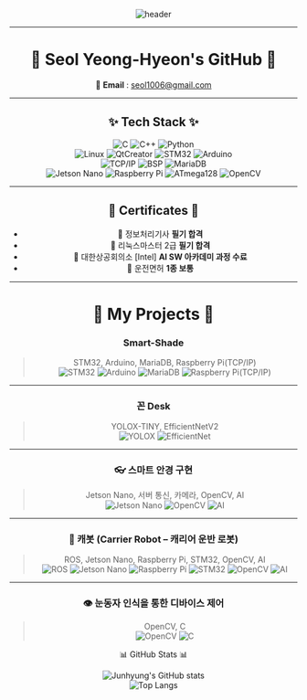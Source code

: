 <div align="center">

![header](https://capsule-render.vercel.app/api?type=rect&color=0D1B2A&height=160&section=header&text=Welcome!%20😊&fontSize=40&fontColor=ffffff&desc=A%20practical%20talent%20who%20combines%20technology%20and%20communication%2C%20Seol%20Yeong-Hyeon.&descAlignY=75&descAlign=50)


---

# 👋 Seol Yeong-Hyeon's GitHub 👋  

📧 **Email** : seol1006@gmail.com  

---

## ✨ Tech Stack ✨  

![C](https://img.shields.io/badge/C-A8B9CC?style=flat-square&logo=C&logoColor=white) 
![C++](https://img.shields.io/badge/C++-00599C?style=flat-square&logo=cplusplus&logoColor=white) 
![Python](https://img.shields.io/badge/Python-3776AB?style=flat-square&logo=python&logoColor=white)  
![Linux](https://img.shields.io/badge/Linux-FCC624?style=flat-square&logo=linux&logoColor=black) 
![QtCreator](https://img.shields.io/badge/QtCreator-41CD52?style=flat-square&logo=qt&logoColor=white) 
![STM32](https://img.shields.io/badge/STM32-03234B?style=flat-square&logo=stmicroelectronics&logoColor=white) 
![Arduino](https://img.shields.io/badge/Arduino-00979D?style=flat-square&logo=arduino&logoColor=white)  
![TCP/IP](https://img.shields.io/badge/TCP%2FIP-003366?style=flat-square&logo=wireshark&logoColor=white) 
![BSP](https://img.shields.io/badge/BSP-2F4F4F?style=flat-square&logo=arm&logoColor=white) 
![MariaDB](https://img.shields.io/badge/MariaDB-003545?style=flat-square&logo=mariadb&logoColor=white)  
![Jetson Nano](https://img.shields.io/badge/Jetson%20Nano-76B900?style=flat-square&logo=nvidia&logoColor=white) 
![Raspberry Pi](https://img.shields.io/badge/Raspberry%20Pi-A22846?style=flat-square&logo=raspberrypi&logoColor=white) 
![ATmega128](https://img.shields.io/badge/ATmega128-000080?style=flat-square&logo=arduino&logoColor=white) 
![OpenCV](https://img.shields.io/badge/OpenCV-5C3EE8?style=flat-square&logo=opencv&logoColor=white)  

---

## 📜 Certificates 📜  

- 📝 정보처리기사 **필기 합격**  
- 📝 리눅스마스터 2급 **필기 합격**    
- 🏅 대한상공회의소 [Intel] **AI SW 아카데미 과정 수료**  
- 🚗 운전면허 **1종 보통**  

---

# 🚀 My Projects 🚀  

### Smart-Shade  
> STM32, Arduino, MariaDB, Raspberry Pi(TCP/IP)  
![STM32](https://img.shields.io/badge/STM32-03234B?style=flat-square&logo=stmicroelectronics&logoColor=white) ![Arduino](https://img.shields.io/badge/Arduino-00979D?style=flat-square&logo=arduino&logoColor=white) ![MariaDB](https://img.shields.io/badge/MariaDB-003545?style=flat-square&logo=mariadb&logoColor=white) ![Raspberry Pi(TCP/IP)](https://img.shields.io/badge/Raspberry%20Pi-A22846?style=flat-square&logo=raspberrypi&logoColor=white)  

---

### 꼰 Desk  
> YOLOX-TINY, EfficientNetV2  
![YOLOX](https://img.shields.io/badge/YOLOX--TINY-FF69B4?style=flat-square&logo=github&logoColor=black) ![EfficientNet](https://img.shields.io/badge/EfficientNetV2-228B22?style=flat-square&logo=google&logoColor=white)  

---

### 👓 스마트 안경 구현  
> Jetson Nano, 서버 통신, 카메라, OpenCV, AI  
![Jetson Nano](https://img.shields.io/badge/Jetson%20Nano-76B900?style=flat-square&logo=nvidia&logoColor=white) ![OpenCV](https://img.shields.io/badge/OpenCV-5C3EE8?style=flat-square&logo=opencv&logoColor=white) ![AI](https://img.shields.io/badge/AI-FF1493?style=flat-square&logo=openai&logoColor=white)  

---

### 🤖 캐봇 (Carrier Robot – 캐리어 운반 로봇)  
> ROS, Jetson Nano, Raspberry Pi, STM32, OpenCV, AI  
![ROS](https://img.shields.io/badge/ROS-22314E?style=flat-square&logo=ros&logoColor=white) ![Jetson Nano](https://img.shields.io/badge/Jetson%20Nano-76B900?style=flat-square&logo=nvidia&logoColor=white) ![Raspberry Pi](https://img.shields.io/badge/Raspberry%20Pi-A22846?style=flat-square&logo=raspberrypi&logoColor=white) ![STM32](https://img.shields.io/badge/STM32-03234B?style=flat-square&logo=stmicroelectronics&logoColor=white) ![OpenCV](https://img.shields.io/badge/OpenCV-5C3EE8?style=flat-square&logo=opencv&logoColor=white) ![AI](https://img.shields.io/badge/AI-FF1493?style=flat-square&logo=openai&logoColor=white)  

---

### 👁️ 눈동자 인식을 통한 디바이스 제어  
> OpenCV, C  
![OpenCV](https://img.shields.io/badge/OpenCV-5C3EE8?style=flat-square&logo=opencv&logoColor=white) ![C](https://img.shields.io/badge/C-A8B9CC?style=flat-square&logo=C&logoColor=white)  


📊 GitHub Stats 📊  

![Junhyung's GitHub stats](https://github-readme-stats.vercel.app/api?username=jun-hyung815&show_icons=true&theme=radical)  
![Top Langs](https://github-readme-stats.vercel.app/api/top-langs/?username=jun-hyung815&layout=compact&theme=radical)  

</div>
